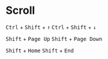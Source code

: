 # Scroll
<kbd>Ctrl</kbd> + <kbd>Shift</kbd> + <kbd>↑</kbd>
<kbd>Ctrl</kbd> + <kbd>Shift</kbd> + <kbd>↓</kbd>

<kbd>Shift</kbd> + <kbd>Page Up</kbd>
<kbd>Shift</kbd> + <kbd>Page Down</kbd>

<kbd>Shift</kbd> + <kbd>Home</kbd>
<kbd>Shift</kbd> + <kbd>End</kbd>
